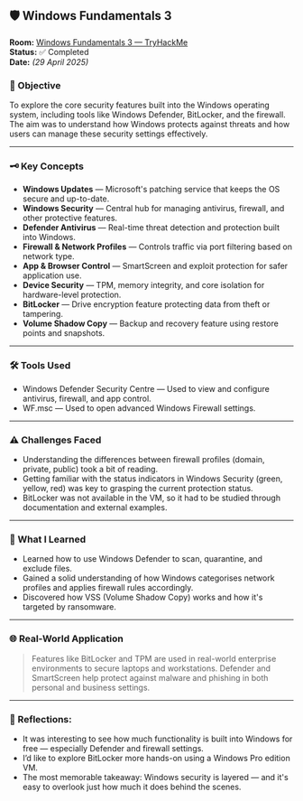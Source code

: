 ## 🛡️ Windows Fundamentals 3

**Room:** [Windows Fundamentals 3 — TryHackMe](https://tryhackme.com/room/windowsfundamentals3xzx)  
**Status:** ✅ Completed  
**Date:** *(29 April 2025)*  

### 🎯 Objective  
To explore the core security features built into the Windows operating system, including tools like Windows Defender, BitLocker, and the firewall. The aim was to understand how Windows protects against threats and how users can manage these security settings effectively.

---

### 🗝️ Key Concepts  
- **Windows Updates** — Microsoft's patching service that keeps the OS secure and up-to-date.  
- **Windows Security** — Central hub for managing antivirus, firewall, and other protective features.  
- **Defender Antivirus** — Real-time threat detection and protection built into Windows.  
- **Firewall & Network Profiles** — Controls traffic via port filtering based on network type.  
- **App & Browser Control** — SmartScreen and exploit protection for safer application use.  
- **Device Security** — TPM, memory integrity, and core isolation for hardware-level protection.  
- **BitLocker** — Drive encryption feature protecting data from theft or tampering.  
- **Volume Shadow Copy** — Backup and recovery feature using restore points and snapshots.

---

### 🛠️ Tools Used  
- Windows Defender Security Centre — Used to view and configure antivirus, firewall, and app control.  
- WF.msc — Used to open advanced Windows Firewall settings.  

---

### ⚠️ Challenges Faced  
- Understanding the differences between firewall profiles (domain, private, public) took a bit of reading.  
- Getting familiar with the status indicators in Windows Security (green, yellow, red) was key to grasping the current protection status.  
- BitLocker was not available in the VM, so it had to be studied through documentation and external examples.

---

### 🧠 What I Learned  
- Learned how to use Windows Defender to scan, quarantine, and exclude files.  
- Gained a solid understanding of how Windows categorises network profiles and applies firewall rules accordingly.  
- Discovered how VSS (Volume Shadow Copy) works and how it's targeted by ransomware.

---

### 🌐 Real-World Application  
> Features like BitLocker and TPM are used in real-world enterprise environments to secure laptops and workstations. Defender and SmartScreen help protect against malware and phishing in both personal and business settings.

---

### 💭 Reflections:  
- It was interesting to see how much functionality is built into Windows for free — especially Defender and firewall settings.  
- I’d like to explore BitLocker more hands-on using a Windows Pro edition VM.  
- The most memorable takeaway: Windows security is layered — and it's easy to overlook just how much it does behind the scenes.

